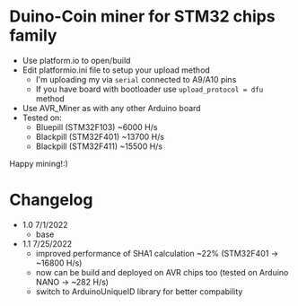 # Duino-Coin miner for STM32 chips family

- Use platform.io to open/build
- Edit platformio.ini file to setup your upload method
    - I'm uploading my via `serial` connected to A9/A10 pins
    - If you have board with bootloader use `upload_protocol = dfu` method  
- Use AVR_Miner as with any other Arduino board
- Tested on:
    - Bluepill (STM32F103) ~6000 H/s
    - Blackpill (STM32F401) ~13700 H/s
    - Blackpill (STM32F411) ~15500 H/s

Happy mining!:)

# Changelog

- 1.0   7/1/2022
    - base
- 1.1   7/25/2022
    - improved performance of SHA1 calculation ~22% (STM32F401 -> ~16800 H/s)
    - now can be build and deployed on AVR chips too (tested on Arduino NANO -> ~282 H/s)
    - switch to ArduinoUniqueID library for better compability
